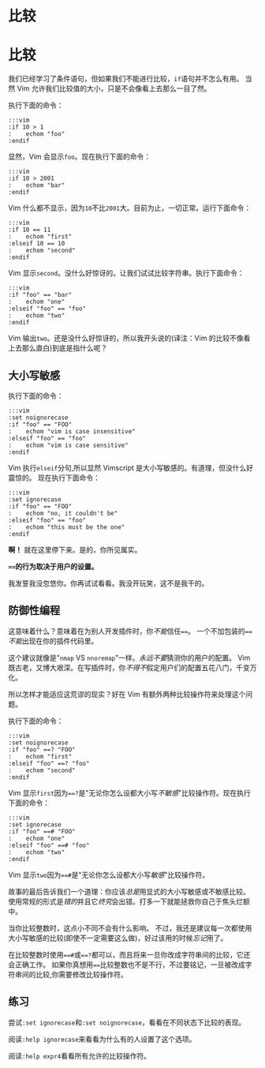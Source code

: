 # 比较

# 比较

我们已经学习了条件语句，但如果我们不能进行比较，`if`语句并不怎么有用。 当然 Vim 允许我们比较值的大小，只是不会像看上去那么一目了然。

执行下面的命令：

```
:::vim
:if 10 > 1
:    echom "foo"
:endif 
```

显然，Vim 会显示`foo`。现在执行下面的命令：

```
:::vim
:if 10 > 2001
:    echom "bar"
:endif 
```

Vim 什么都不显示，因为`10`不比`2001`大。目前为止，一切正常。运行下面命令：

```
:::vim
:if 10 == 11
:    echom "first"
:elseif 10 == 10
:    echom "second"
:endif 
```

Vim 显示`second`。没什么好惊讶的。让我们试试比较字符串。执行下面命令：

```
:::vim
:if "foo" == "bar"
:    echom "one"
:elseif "foo" == "foo"
:    echom "two"
:endif 
```

Vim 输出`two`。还是没什么好惊讶的，所以我开头说的(译注：Vim 的比较不像看上去那么直白)到底是指什么呢？

## 大小写敏感

执行下面的命令：

```
:::vim
:set noignorecase
:if "foo" == "FOO"
:    echom "vim is case insensitive"
:elseif "foo" == "foo"
:    echom "vim is case sensitive"
:endif 
```

Vim 执行`elseif`分句,所以显然 Vimscript 是大小写敏感的。有道理，但没什么好震惊的。 现在执行下面命令：

```
:::vim
:set ignorecase
:if "foo" == "FOO"
:    echom "no, it couldn't be"
:elseif "foo" == "foo"
:    echom "this must be the one"
:endif 
```

**啊！** 就在这里停下来。是的，你所见属实。

**`==`的行为取决于用户的设置。**

我发誓我没忽悠你。你再试试看看。我没开玩笑，这不是我干的。

## 防御性编程

这意味着什么？意味着在为别人开发插件时，你*不能*信任`==`。 一个不加包装的`==`*不能*出现在你的插件代码里。

这个建议就像是"`nmap` VS `nnoremap`"一样。*永远不要*猜测你的用户的配置。 Vim 既古老，又博大艰深。在写插件时，你*不得不*假定用户们的配置五花八门，千变万化。

所以怎样才能适应这荒谬的现实？好在 Vim 有额外两种比较操作符来处理这个问题。

执行下面的命令：

```
:::vim
:set noignorecase
:if "foo" ==? "FOO"
:    echom "first"
:elseif "foo" ==? "foo"
:    echom "second"
:endif 
```

Vim 显示`first`因为`==?`是"无论你怎么设都大小写*不敏感*"比较操作符。现在执行下面的命令：

```
:::vim
:set ignorecase
:if "foo" ==# "FOO"
:    echom "one"
:elseif "foo" ==# "foo"
:    echom "two"
:endif 
```

Vim 显示`two`因为`==#`是"无论你怎么设都大小写*敏感*"比较操作符。

故事的最后告诉我们一个道理：你应该*总是*用显式的大小写敏感或不敏感比较。 使用常规的形式是*错的*并且它*终究*会出错。打多一下就能拯救你自己于焦头烂额中。

当你比较整数时，这点小不同不会有什么影响。 不过，我还是建议每一次都使用大小写敏感的比较(即使不一定需要这么做)，好过该用的时候*忘记*用了。

在比较整数时使用`==#`或`==?`都可以，而且将来一旦你改成字符串间的比较，它还会正确工作。 如果你真想用`==`比较整数也不是不行，不过要铭记，一旦被改成字符串间的比较,你需要修改比较操作符。

## 练习

尝试`:set ignorecase`和`:set noignorecase`，看看在不同状态下比较的表现。

阅读`:help ignorecase`来看看为什么有的人设置了这个选项。

阅读`:help expr4`看看所有允许的比较操作符。
